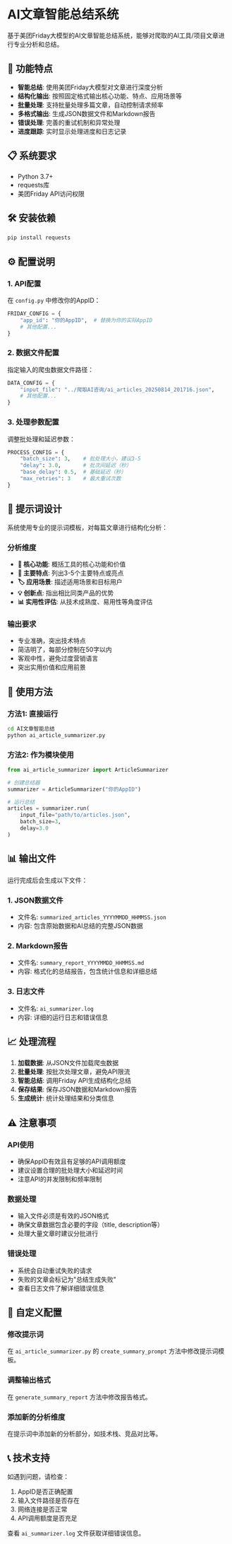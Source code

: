 # AI文章智能总结系统

基于美团Friday大模型的AI文章智能总结系统，能够对爬取的AI工具/项目文章进行专业分析和总结。

## 🚀 功能特点

- **智能总结**: 使用美团Friday大模型对文章进行深度分析
- **结构化输出**: 按照固定格式输出核心功能、特点、应用场景等
- **批量处理**: 支持批量处理多篇文章，自动控制请求频率
- **多格式输出**: 生成JSON数据文件和Markdown报告
- **错误处理**: 完善的重试机制和异常处理
- **进度跟踪**: 实时显示处理进度和日志记录

## 📋 系统要求

- Python 3.7+
- requests库
- 美团Friday API访问权限

## 🛠️ 安装依赖

```bash
pip install requests
```

## ⚙️ 配置说明

### 1. API配置
在 `config.py` 中修改你的AppID：
```python
FRIDAY_CONFIG = {
    "app_id": "你的AppID",  # 替换为你的实际AppID
    # 其他配置...
}
```

### 2. 数据文件配置
指定输入的爬虫数据文件路径：
```python
DATA_CONFIG = {
    "input_file": "../爬取AI咨询/ai_articles_20250814_201716.json",
    # 其他配置...
}
```

### 3. 处理参数配置
调整批处理和延迟参数：
```python
PROCESS_CONFIG = {
    "batch_size": 3,    # 批处理大小，建议3-5
    "delay": 3.0,       # 批次间延迟（秒）
    "base_delay": 0.5,  # 基础延迟（秒）
    "max_retries": 3    # 最大重试次数
}
```

## 🎯 提示词设计

系统使用专业的提示词模板，对每篇文章进行结构化分析：

### 分析维度
- **🎯 核心功能**: 概括工具的核心功能和价值
- **🔧 主要特点**: 列出3-5个主要特点或亮点
- **🏷️ 应用场景**: 描述适用场景和目标用户
- **💡 创新点**: 指出相比同类产品的优势
- **📊 实用性评估**: 从技术成熟度、易用性等角度评估

### 输出要求
- 专业准确，突出技术特点
- 简洁明了，每部分控制在50字以内
- 客观中性，避免过度营销语言
- 突出实用价值和应用前景

## 🚀 使用方法

### 方法1: 直接运行
```bash
cd AI文章智能总结
python ai_article_summarizer.py
```

### 方法2: 作为模块使用
```python
from ai_article_summarizer import ArticleSummarizer

# 创建总结器
summarizer = ArticleSummarizer("你的AppID")

# 运行总结
articles = summarizer.run(
    input_file="path/to/articles.json",
    batch_size=3,
    delay=3.0
)
```

## 📊 输出文件

运行完成后会生成以下文件：

### 1. JSON数据文件
- 文件名: `summarized_articles_YYYYMMDD_HHMMSS.json`
- 内容: 包含原始数据和AI总结的完整JSON数据

### 2. Markdown报告
- 文件名: `summary_report_YYYYMMDD_HHMMSS.md`
- 内容: 格式化的总结报告，包含统计信息和详细总结

### 3. 日志文件
- 文件名: `ai_summarizer.log`
- 内容: 详细的运行日志和错误信息

## 📈 处理流程

1. **加载数据**: 从JSON文件加载爬虫数据
2. **批量处理**: 按批次处理文章，避免API限流
3. **智能总结**: 调用Friday API生成结构化总结
4. **保存结果**: 保存JSON数据和Markdown报告
5. **生成统计**: 统计处理结果和分类信息

## ⚠️ 注意事项

### API使用
- 确保AppID有效且有足够的API调用额度
- 建议设置合理的批处理大小和延迟时间
- 注意API的并发限制和频率限制

### 数据处理
- 输入文件必须是有效的JSON格式
- 确保文章数据包含必要的字段（title, description等）
- 处理大量文章时建议分批进行

### 错误处理
- 系统会自动重试失败的请求
- 失败的文章会标记为"总结生成失败"
- 查看日志文件了解详细错误信息

## 🔧 自定义配置

### 修改提示词
在 `ai_article_summarizer.py` 的 `create_summary_prompt` 方法中修改提示词模板。

### 调整输出格式
在 `generate_summary_report` 方法中修改报告格式。

### 添加新的分析维度
在提示词中添加新的分析部分，如技术栈、竞品对比等。

## 📞 技术支持

如遇到问题，请检查：
1. AppID是否正确配置
2. 输入文件路径是否存在
3. 网络连接是否正常
4. API调用额度是否充足

查看 `ai_summarizer.log` 文件获取详细错误信息。
